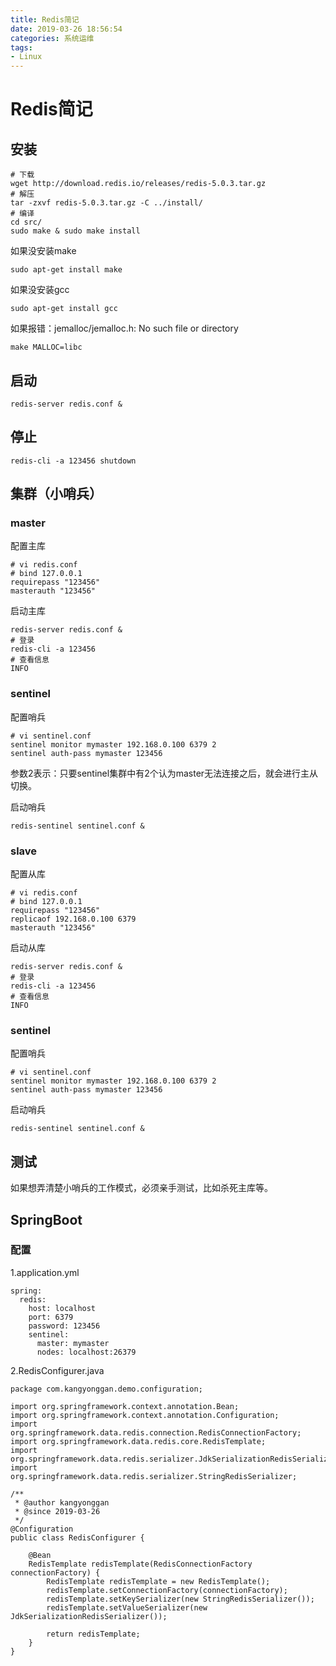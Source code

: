 ```yaml
---
title: Redis简记
date: 2019-03-26 18:56:54
categories: 系统运维
tags:
- Linux
---
```


# Redis简记

## 安装

```
# 下载
wget http://download.redis.io/releases/redis-5.0.3.tar.gz
# 解压
tar -zxvf redis-5.0.3.tar.gz -C ../install/
# 编译
cd src/
sudo make & sudo make install
```

<!-- more -->

如果没安装make

```
sudo apt-get install make
```
如果没安装gcc

```
sudo apt-get install gcc
```
如果报错：jemalloc/jemalloc.h: No such file or directory

```
make MALLOC=libc
```

## 启动

```
redis-server redis.conf &
```
## 停止

```
redis-cli -a 123456 shutdown
```

## 集群（小哨兵）
### master
配置主库

```
# vi redis.conf
# bind 127.0.0.1
requirepass "123456"
masterauth "123456"
```

启动主库

```
redis-server redis.conf &
# 登录
redis-cli -a 123456
# 查看信息
INFO
```
### sentinel
配置哨兵

```
# vi sentinel.conf
sentinel monitor mymaster 192.168.0.100 6379 2
sentinel auth-pass mymaster 123456
```
参数2表示：只要sentinel集群中有2个认为master无法连接之后，就会进行主从切换。

启动哨兵

```
redis-sentinel sentinel.conf &
```

### slave
配置从库

```
# vi redis.conf
# bind 127.0.0.1
requirepass "123456"
replicaof 192.168.0.100 6379
masterauth "123456"
```
启动从库
```
redis-server redis.conf &
# 登录
redis-cli -a 123456
# 查看信息
INFO
```
### sentinel
配置哨兵

```
# vi sentinel.conf
sentinel monitor mymaster 192.168.0.100 6379 2
sentinel auth-pass mymaster 123456
```
启动哨兵

```
redis-sentinel sentinel.conf &
```

## 测试
如果想弄清楚小哨兵的工作模式，必须亲手测试，比如杀死主库等。

## SpringBoot
### 配置
1.application.yml
```
spring:
  redis:
    host: localhost
    port: 6379
    password: 123456
    sentinel:
      master: mymaster
      nodes: localhost:26379
```

2.RedisConfigurer.java

```
package com.kangyonggan.demo.configuration;

import org.springframework.context.annotation.Bean;
import org.springframework.context.annotation.Configuration;
import org.springframework.data.redis.connection.RedisConnectionFactory;
import org.springframework.data.redis.core.RedisTemplate;
import org.springframework.data.redis.serializer.JdkSerializationRedisSerializer;
import org.springframework.data.redis.serializer.StringRedisSerializer;

/**
 * @author kangyonggan
 * @since 2019-03-26
 */
@Configuration
public class RedisConfigurer {

    @Bean
    RedisTemplate redisTemplate(RedisConnectionFactory connectionFactory) {
        RedisTemplate redisTemplate = new RedisTemplate();
        redisTemplate.setConnectionFactory(connectionFactory);
        redisTemplate.setKeySerializer(new StringRedisSerializer());
        redisTemplate.setValueSerializer(new JdkSerializationRedisSerializer());

        return redisTemplate;
    }
}
```

